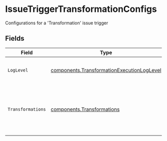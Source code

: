 # IssueTriggerTransformationConfigs

Configurations for a 'Transformation' issue trigger


## Fields

| Field                                                                                                | Type                                                                                                 | Required                                                                                             | Description                                                                                          |
| ---------------------------------------------------------------------------------------------------- | ---------------------------------------------------------------------------------------------------- | ---------------------------------------------------------------------------------------------------- | ---------------------------------------------------------------------------------------------------- |
| `LogLevel`                                                                                           | [components.TransformationExecutionLogLevel](../../models/shared/transformationexecutionloglevel.md) | :heavy_check_mark:                                                                                   | The minimum log level to open the issue on                                                           |
| `Transformations`                                                                                    | [components.Transformations](../../models/shared/transformations.md)                                 | :heavy_check_mark:                                                                                   | A pattern to match on the transformation name or array of transformation IDs. Use `*` as wildcard.   |